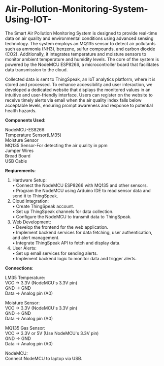 # Air-Pollution-Monitoring-System-Using-IOT-

The Smart Air Pollution Monitoring System is designed to provide real-time data on air quality and environmental conditions using advanced sensing technology. The system employs an MQ135 sensor to detect air pollutants such as ammonia (NH3), benzene, sulfur compounds, and carbon dioxide (CO2). Additionally, it integrates temperature and moisture sensors to monitor ambient temperature and humidity levels. The core of the system is powered by the NodeMCU ESP8266, a microcontroller board that facilitates data transmission to the cloud.

Collected data is sent to ThingSpeak, an IoT analytics platform, where it is stored and processed. To enhance accessibility and user interaction, we developed a dedicated website that displays the monitored values in an intuitive and user-friendly interface. Users can register on the website to receive timely alerts via email when the air quality index falls below acceptable levels, ensuring prompt awareness and response to potential health hazards.

**Components Used**:

NodeMCU-ES8266<br>
Temperature Sensor(LM35)<br>
Moisture Sensor<br>
MQ135 Sensor-For detecting the air quality in ppm<br>
Jumper Wires<br>
Bread Board<br>
USB Cable<br>


**Reqiurements**:

1.	Hardware Setup:<br>
•	Connect the NodeMCU ESP8266 with MQ135 and other sensors.<br>
•	Program the NodeMCU using Arduino IDE to read sensor data and send it to ThingSpeak.<br>
2.	Cloud Integration:<br>
•	Create ThingSpeak account.<br>
•	Set up ThingSpeak channels for data collection.<br>
•	Configure the NodeMCU to transmit data to ThingSpeak.<br>
4.	Web Development:<br>
•	Develop the frontend for the web application.<br>
•	Implement backend services for data fetching, user authentication, and alert management.<br>
•	Integrate ThingSpeak API to fetch and display data.<br>
5.	User Alerts:<br>
•	Set up email services for sending alerts.<br>
•	Implement backend logic to monitor data and trigger alerts.<br>

**Connections**:

LM35 Temperature:<br>
VCC -> 3.3V (NodeMCU's 3.3V pin)<br>
GND -> GND<br>
Data -> Analog pin (A0)<br>

Moisture Sensor:<br>
VCC -> 3.3V (NodeMCU's 3.3V pin)<br>
GND -> GND<br>
Data -> Analog pin (A0)<br>

MQ135 Gas Sensor:<br>
VCC -> 3.3V or 5V (Use NodeMCU's 3.3V pin)<br>
GND -> GND<br>
Data -> Analog pin (A0)<br>

NodeMCU:<br>
Connect NodeMCU to laptop via USB.<br>


